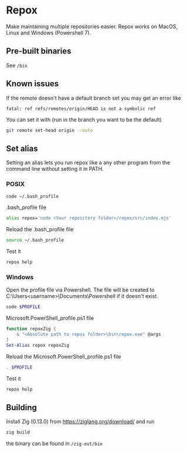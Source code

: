 # Repox

Make maintaining multiple repositories easier. Repox works on MacOS, Linux and Windows (Powershell 7).

## Pre-built binaries

See `/bin`

## Known issues

If the remote doesn't have a default branch set you may get an error like

```
fatal: ref refs/remotes/origin/HEAD is not a symbolic ref
```

You can set it with (run in the branch you want to be the default)

```sh
git remote set-head origin --auto
```

## Set alias

Setting an alias lets you run repox like a any other program from the command line without setting it in PATH.

### POSIX

```sh
code ~/.bash_profile
```

.bash_profile file

```sh
alias repox='node <Your repository folder>/repox/src/index.mjs'
```

Reload the .bash_profile file

```sh
source ~/.bash_profile
```

Test it

```sh
repox help
```

### Windows

Open the profile file via Powershell. The file will be created to C:\Users\<username>\Documents\Powershell if it doesn't exist.

```ps1
code $PROFILE
```

Microsoft.PowerShell_profile.ps1 file

```ps1
function repoxZig {
    & "<Absolute path to repox folder>\bin\repox.exe" @args
}
Set-Alias repox repoxZig
```

Reload the Microsoft.PowerShell_profile.ps1 file

```ps1
. $PROFILE
```

Test it

```ps1
repox help
```

## Building

Install Zig (0.13.0) from https://ziglang.org/download/ and run

```sh
zig build
```

the binary can be found in `/zig-out/bin`
